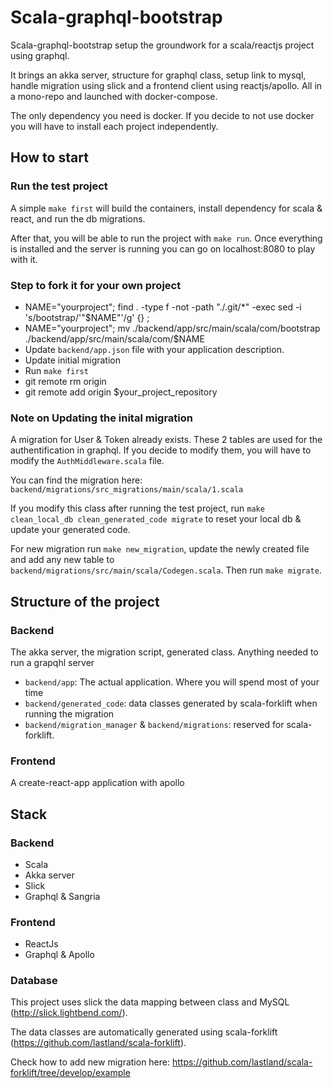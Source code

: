 
# Scala-graphql-bootstrap

Scala-graphql-bootstrap setup the groundwork for a scala/reactjs project using graphql.

It brings an akka server, structure for graphql class, setup link to mysql, handle migration using slick and a frontend client using reactjs/apollo. All in a mono-repo and launched with docker-compose.

The only dependency you need is docker. If you decide to not use docker you will have to install each project independently.


## How to start

### Run the test project

A simple `make first` will build the containers, install dependency for scala & react, and run the db migrations.

After that, you will be able to run the project with `make run`.
Once everything is installed and the server is running you can go on localhost:8080 to play with it.

### Step to fork it for your own project

* NAME="yourproject"; find . -type f -not -path "./.git/*" -exec sed -i 's/bootstrap/'"$NAME"'/g' {} \;
* NAME="yourproject"; mv ./backend/app/src/main/scala/com/bootstrap ./backend/app/src/main/scala/com/$NAME
* Update `backend/app.json` file with your application description.
* Update initial migration
* Run `make first`
* git remote rm origin
* git remote add origin $your_project_repository

### Note on Updating the inital migration

A migration for User & Token already exists. These 2 tables are used for the authentification in graphql. If you decide to modify them, you will have to modify the `AuthMiddleware.scala` file.

You can find the migration here: `backend/migrations/src_migrations/main/scala/1.scala`

If you modify this class after running the test project, run `make clean_local_db clean_generated_code migrate` to reset your local db & update your generated code.

For new migration run `make new_migration`, update the newly created file and add any new table to `backend/migrations/src/main/scala/Codegen.scala`. Then run `make migrate`.

## Structure of the project
### Backend

The akka server, the migration script, generated class. Anything needed to run a grapqhl server

* `backend/app`: The actual application. Where you will spend most of your time
* `backend/generated_code`: data classes generated by scala-forklift when running the migration
* `backend/migration_manager` & `backend/migrations`: reserved for scala-forklift.

### Frontend

A create-react-app application with apollo

## Stack

### Backend
* Scala
* Akka server
* Slick
* Graphql & Sangria

### Frontend
* ReactJs
* Graphql & Apollo

###  Database

This project uses slick the data mapping between class and MySQL (http://slick.lightbend.com/).

The data classes are automatically generated using scala-forklift (https://github.com/lastland/scala-forklift).

Check how to add new migration here: https://github.com/lastland/scala-forklift/tree/develop/example
